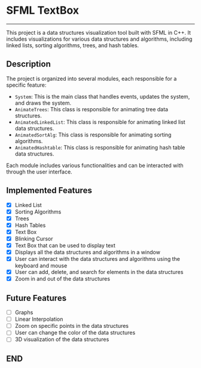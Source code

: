 # SFML TextBox
___

This project is a data structures visualization tool built with SFML in C++. It includes visualizations for various data structures and algorithms, including linked lists, sorting algorithms, trees, and hash tables.

## Description 
The project is organized into several modules, each responsible for a specific feature:

- `System`: This is the main class that handles events, updates the system, and draws the system.
- `AnimateTrees`: This class is responsible for animating tree data structures.
- `AnimatedLinkedList`: This class is responsible for animating linked list data structures.
- `AnimatedSortAlg`: This class is responsible for animating sorting algorithms.
- `AnimatedHashtable`: This class is responsible for animating hash table data structures.

Each module includes various functionalities and can be interacted with through the user interface.

## Implemented Features
- [x] Linked List
- [x] Sorting Algorithms
- [x] Trees
- [x] Hash Tables
- [x] Text Box
- [x] Blinking Cursor
- [x] Text Box that can be used to display text
- [x] Displays all the data structures and algorithms in a window
- [x] User can interact with the data structures and algorithms using the keyboard and mouse
- [x] User can add, delete, and search for elements in the data structures
- [x] Zoom in and out of the data structures

## Future Features
- [ ] Graphs
- [ ] Linear Interpolation
- [ ] Zoom on specific points in the data structures
- [ ] User can change the color of the data structures
- [ ] 3D visualization of the data structures

## END

